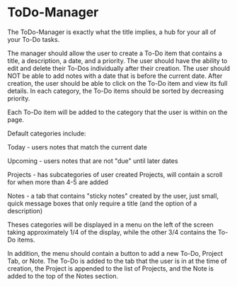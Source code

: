 # ToDo-Manager

The ToDo-Manager is exactly what the title implies, a hub for your all of your To-Do tasks. 

The manager should allow the user to create a To-Do item that contains a title, a description, a date, and a priority. The user should have the ability to edit and delete their To-Dos individually after their creation. The user should NOT be able to add notes with a date that is before the current date. After creation, the user should be able to click on the To-Do item and view its full details. In each category, the To-Do items should be sorted by decreasing priority.

Each To-Do item will be added to the category that the user is within on the page. 
    
    
Default categories include:

Today - users notes that match the current date

Upcoming - users notes that are not "due" until later dates

Projects - has subcategories of user created Projects, will contain a scroll for when more than 4-5 are added

Notes - a tab that contains "sticky notes" created by the user, just small, quick message boxes that only require a title (and the option of a description)


Theses categories will be displayed in a menu on the left of the screen taking approximately 1/4 of the display, while the other 3/4 contains the To-Do items.

In addition, the menu should contain a button to add a new To-Do, Project Tab, or Note. The To-Do is added to the tab that the user is in at the time of creation, the Project is appended to the list of Projects, and the Note is added to the top of the Notes section.